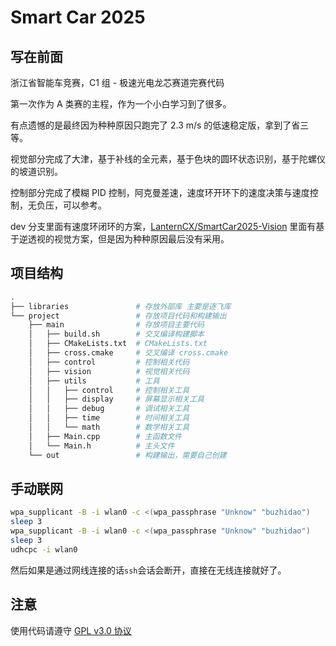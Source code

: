 # Smart Car 2025

## 写在前面

浙江省智能车竞赛，C1 组 - 极速光电龙芯赛道完赛代码

第一次作为 A 类赛的主程，作为一个小白学习到了很多。

有点遗憾的是最终因为种种原因只跑完了 2.3 m/s 的低速稳定版，拿到了省三等。

视觉部分完成了大津，基于补线的全元素，基于色块的圆环状态识别，基于陀螺仪的坡道识别。

控制部分完成了模糊 PID 控制，阿克曼差速，速度环开环下的速度决策与速度控制，无负压，可以参考。

dev 分支里面有速度环闭环的方案，[LanternCX/SmartCar2025-Vision](https://github.com/LanternCX/SmartCar2025-Vision) 里面有基于逆透视的视觉方案，但是因为种种原因最后没有采用。

## 项目结构

```bash
.
├── libraries 				# 存放外部库 主要是逐飞库
└── project 				# 存放项目代码和构建输出
    ├── main 				# 存放项目主要代码
    │   ├── build.sh 		# 交叉编译构建脚本
    │   ├── CMakeLists.txt 	# CMakeLists.txt
    │   ├── cross.cmake 	# 交叉编译 cross.cmake
    │   ├── control 		# 控制相关代码
    │	├── vision			# 视觉相关代码
    │   ├── utils 			# 工具
    │   │   ├── control		# 控制相关工具
    │   │   ├── display		# 屏幕显示相关工具
    │   │   ├── debug		# 调试相关工具
    │   │   ├── time		# 时间相关工具
    │   │   └── math		# 数学相关工具
    │   ├── Main.cpp 		# 主函数文件
    │   └── Main.h 			# 主头文件
    └── out 				# 构建输出，需要自己创建
```

## 手动联网

```bash
wpa_supplicant -B -i wlan0 -c <(wpa_passphrase "Unknow" "buzhidao")
sleep 3
wpa_supplicant -B -i wlan0 -c <(wpa_passphrase "Unknow" "buzhidao")
sleep 3
udhcpc -i wlan0
```

然后如果是通过网线连接的话`ssh`会话会断开，直接在无线连接就好了。

## 注意

使用代码请遵守 [GPL v3.0 协议](https://www.runoob.com/w3cnote/open-source-license.html)
